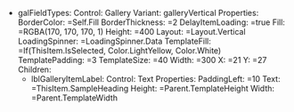 - galFieldTypes:
    Control: Gallery
    Variant: galleryVertical
    Properties:
      BorderColor: =Self.Fill
      BorderThickness: =2
      DelayItemLoading: =true
      Fill: =RGBA(170, 170, 170, 1)
      Height: =400
      Layout: =Layout.Vertical
      LoadingSpinner: =LoadingSpinner.Data
      TemplateFill: =If(ThisItem.IsSelected, Color.LightYellow, Color.White)
      TemplatePadding: =3
      TemplateSize: =40
      Width: =300
      X: =21
      Y: =27
    Children:
    - lblGalleryItemLabel:
        Control: Text
        Properties:
          PaddingLeft: =10
          Text: =ThisItem.SampleHeading
          Height: =Parent.TemplateHeight
          Width: =Parent.TemplateWidth

